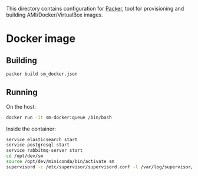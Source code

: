 This directory contains configuration for [Packer](www.packer.io), tool for provisioning and building AMI/Docker/VirtualBox images.

# Docker image

## Building

```bash
packer build sm_docker.json
```

## Running

On the host:
```bash
docker run -it sm-docker:queue /bin/bash
```

Inside the container:
```bash
service elasticsearch start
service postgresql start
service rabbitmq-server start
cd /opt/dev/sm
source /opt/dev/miniconda/bin/activate sm
supervisord -c /etc/supervisor/supervisord.conf -l /var/log/supervisor/supervisord.log
```
